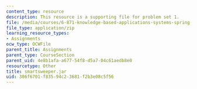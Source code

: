 ```yaml
---
content_type: resource
description: This resource is a supporting file for problem set 1.
file: /media/courses/6-871-knowledge-based-applications-systems-spring-2005/306f6701f83594c23681f2b3e08c5f56_smartsweeper.jar
file_type: application/zip
learning_resource_types:
- Assignments
ocw_type: OCWFile
parent_title: Assignments
parent_type: CourseSection
parent_uid: 4e8b1afa-a677-54f8-d5a7-04c61aedb8e0
resourcetype: Other
title: smartsweeper.jar
uid: 306f6701-f835-94c2-3681-f2b3e08c5f56
---
```

